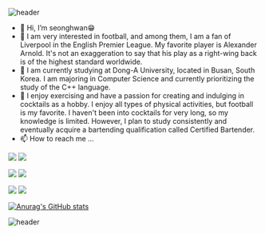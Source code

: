 ![header](https://capsule-render.vercel.app/api?type=waving&color=gradient&height=100&section=header&text=Hi%20There&fontSize=50)

- 👋 Hi, I’m seonghwan😁
- 👀 I am very interested in football, and among them, I am a fan of Liverpool in the English Premier League. My favorite player is Alexander Arnold. It's not an exaggeration to say that his play as a right-wing back is of the highest standard worldwide.
- 🌱 I am currently studying at Dong-A University, located in Busan, South Korea. I am majoring in Computer Science and currently prioritizing the study of the C++ language.
- 💞️ I enjoy exercising and have a passion for creating and indulging in cocktails as a hobby. I enjoy all types of physical activities, but football is my favorite. I haven't been into cocktails for very long, so my knowledge is limited. However, I plan to study consistently and eventually acquire a bartending qualification called Certified Bartender.
- 📫 How to reach me ...

<!---
seonghwan66/seonghwan66 is a ✨ special ✨ repository because its `README.md` (this file) appears on your GitHub profile.
You can click the Preview link to take a look at your changes.
--->


 <img src="https://img.shields.io/badge/Seonghwan-7A1FA2?style=flat-square&logo=Aiqfome&logoColor=white"/> <img src="https://img.shields.io/badge/DongA Univ.-FF9900?style=flat-square&logo=American Express&logoColor=white"/> 
 
 <img src="https://img.shields.io/badge/Liverpool-EC1C24?style=flat-square&logo=Awsome Lists&logoColor=white"/>  <img src="https://img.shields.io/badge/Trent Alexander Arnold-EC1C24?style=flat-square&logo=Awsome Lists&logoColor=white"/>

<img src="https://img.shields.io/badge/C++-239DFF?style=flat-square&logo=C++&logoColor=white"/> <img src="https://img.shields.io/badge/Python-3766AB?style=flat-square&logo=Python&logoColor=white"/></a>

[![Anurag's GitHub stats](https://github-readme-stats.vercel.app/api?username=seonghwan66)](https://github.com/seonghwan66/github-readme-stats)


![header](https://capsule-render.vercel.app/api?type=waving&color=gradient&height=100&section=footer&text=Thank%20you&fontSize=50)
